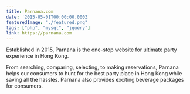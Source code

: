 ```yaml
---
title: Parnana.com
date: '2015-05-01T00:00:00.000Z'
featuredImage: "./featured.png"
tags: ["php", "mysql", "jquery"]
link: https://parnana.com
---
```


Established in 2015, Parnana is the one-stop website for ultimate party experience in Hong Kong. 

From searching, comparing, selecting, to making reservations, Parnana helps our consumers to hunt for the best party place in Hong Kong while saving all the hassles. Parnana also provides exciting beverage packages for consumers.
